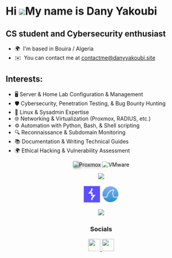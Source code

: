 Hi ![](https://user-images.githubusercontent.com/18350557/176309783-0785949b-9127-417c-8b55-ab5a4333674e.gif)My name is Dany Yakoubi
====================================================================================================================================

CS student and Cybersecurity enthusiast
---------------------------------------

* 🌍  I'm based in Bouira / Algeria
* ✉️  You can contact me at [contactme@danyyakoubi.site](mailto:contactme@danyyakoubi.site)

<h2>Interests:</h2>
  
- 🖥️ Server & Home Lab Configuration & Management  
- 🛡️ Cybersecurity, Penetration Testing, & Bug Bounty Hunting  
- 🐧 Linux & Sysadmin Expertise  
- 🌐 Networking & Virtualization (Proxmox, RADIUS, etc.)  
- ⚙️ Automation with Python, Bash, & Shell scripting  
- 🔍 Reconnaissance & Subdomain Monitoring  
- 📚 Documentation & Writing Technical Guides
- 🌍 Ethical Hacking & Vulnerability Assessment
  












<p align="center">
  <img src="https://raw.githubusercontent.com/proxmox/pve-docs/master/images/proxmox-logo.svg" 
       alt="Proxmox" width="240" 
       style="filter: drop-shadow(2px 2px 3px rgba(0,0,0,0.5));"/>
   <img src="https://raw.githubusercontent.com/gilbarbara/logos/main/logos/vmware.svg" 
       alt="VMware" width="200" 
       style="filter: contrast(1.2) brightness(1.1);"/>
</p>

<p align="center">
  <a href="https://skillicons.dev">
    <img src="https://skillicons.dev/icons?i=docker,git,linux,vim,arch,js,html,css,bash,c,debian,github,gitlab,kali,lua,md,mysql,neovim,nginx,npm,php,postgres,powershell,py,sqlite,vscodium&perline=13" />
  </a>
</p>
<p align="center">
<img src="https://raw.githubusercontent.com/daaaaaaanyyyyy/daaaaaaanyyyyy/main/images/burpSuite.png" width="45">
<img src="https://raw.githubusercontent.com/daaaaaaanyyyyy/daaaaaaanyyyyy/main/images/wireshark.png" width="45">  
</p>


<p align="center">
  <img src="https://github-readme-stats.vercel.app/api?username=daaaaaaanyyyyy&show_icons=true&theme=merko&cache_seconds=1800">
</p>

<h3 align="center">Socials</h3>

<p align="center"> 
  <a href="https://www.github.com/daaaaaaanyyyyy" target="_blank" rel="noreferrer"> 
    <picture> 
      <source media="(prefers-color-scheme: dark)" srcset="https://raw.githubusercontent.com/danielcranney/readme-generator/main/public/icons/socials/github-dark.svg" /> 
      <source media="(prefers-color-scheme: light)" srcset="https://raw.githubusercontent.com/danielcranney/readme-generator/main/public/icons/socials/github.svg" /> 
      <img src="https://raw.githubusercontent.com/danielcranney/readme-generator/main/public/icons/socials/github.svg" width="32" height="32" /> 
    </picture> 
  </a> 
  <a href="https://www.linkedin.com/in/dany-yakoubi-a02708254/" target="_blank" rel="noreferrer"> 
    <picture> 
      <source media="(prefers-color-scheme: dark)" srcset="https://raw.githubusercontent.com/danielcranney/readme-generator/main/public/icons/socials/linkedin-dark.svg" /> 
      <source media="(prefers-color-scheme: light)" srcset="https://raw.githubusercontent.com/danielcranney/readme-generator/main/public/icons/socials/linkedin.svg" /> 
      <img src="https://raw.githubusercontent.com/danielcranney/readme-generator/main/public/icons/socials/linkedin.svg" width="32" height="32" /> 
    </picture> 
  </a>
</p>

